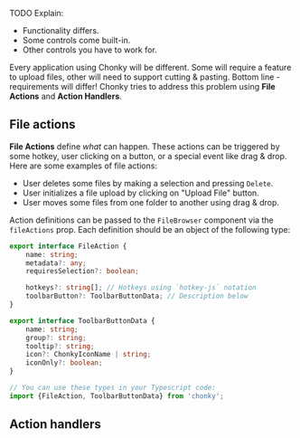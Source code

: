 TODO Explain:

-   Functionality differs.
-   Some controls come built-in.
-   Other controls you have to work for.

Every application using Chonky will be different. Some will require a feature to
upload files, other will need to support cutting & pasting. Bottom line -
requirements will differ! Chonky tries to address this problem using **File Actions**
and **Action Handlers**.

## File actions

**File Actions** define _what_ can happen. These actions can be triggered by some
hotkey, user clicking on a button, or a special event like drag & drop. Here are some
examples of file actions:

-   User deletes some files by making a selection and pressing `Delete`.
-   User initializes a file upload by clicking on "Upload File" button.
-   User moves some files from one folder to another using drag & drop.

Action definitions can be passed to the `FileBrowser` component via the `fileActions`
prop. Each definition should be an object of the following type:

```ts
export interface FileAction {
    name: string;
    metadata?: any;
    requiresSelection?: boolean;

    hotkeys?: string[]; // Hotkeys using `hotkey-js` notation
    toolbarButton?: ToolbarButtonData; // Description below
}

export interface ToolbarButtonData {
    name: string;
    group?: string;
    tooltip?: string;
    icon?: ChonkyIconName | string;
    iconOnly?: boolean;
}

// You can use these types in your Typescript code:
import {FileAction, ToolbarButtonData} from 'chonky';
```

## Action handlers
